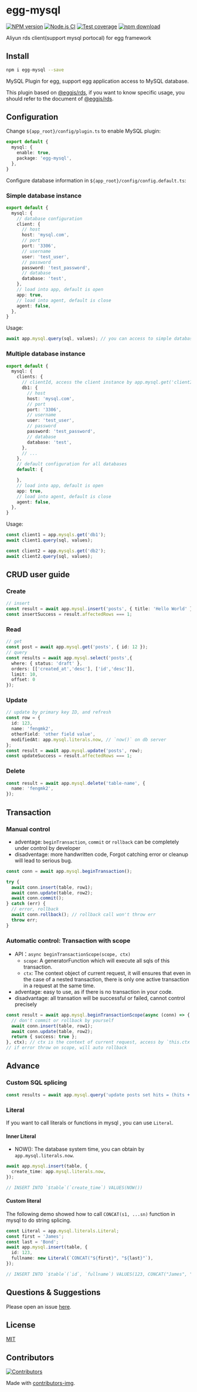 # egg-mysql

[![NPM version][npm-image]][npm-url]
[![Node.js CI](https://github.com/eggjs/egg-mysql/actions/workflows/nodejs.yml/badge.svg)](https://github.com/eggjs/egg-mysql/actions/workflows/nodejs.yml)
[![Test coverage][codecov-image]][codecov-url]
[![npm download][download-image]][download-url]

[npm-image]: https://img.shields.io/npm/v/egg-mysql.svg?style=flat-square
[npm-url]: https://npmjs.org/package/egg-mysql
[codecov-image]: https://img.shields.io/codecov/c/github/eggjs/egg-mysql.svg?style=flat-square
[codecov-url]: https://codecov.io/github/eggjs/egg-mysql?branch=master
[download-image]: https://img.shields.io/npm/dm/egg-mysql.svg?style=flat-square
[download-url]: https://npmjs.org/package/egg-mysql

Aliyun rds client(support mysql portocal) for egg framework

## Install

```bash
npm i egg-mysql --save
```

MySQL Plugin for egg, support egg application access to MySQL database.

This plugin based on [@eggjs/rds], if you want to know specific usage, you should refer to the document of [@eggjs/rds].

## Configuration

Change `${app_root}/config/plugin.ts` to enable MySQL plugin:

```ts
export default {
  mysql: {
    enable: true,
    package: 'egg-mysql',
  },
}
```

Configure database information in `${app_root}/config/config.default.ts`:

### Simple database instance

```ts
export default {
  mysql: {
    // database configuration
    client: {
      // host
      host: 'mysql.com',
      // port
      port: '3306',
      // username
      user: 'test_user',
      // password
      password: 'test_password',
      // database
      database: 'test',
    },
    // load into app, default is open
    app: true,
    // load into agent, default is close
    agent: false,
  },
}
```

Usage:

```ts
await app.mysql.query(sql, values); // you can access to simple database instance by using app.mysql.
```

### Multiple database instance

```ts
export default {
  mysql: {
    clients: {
      // clientId, access the client instance by app.mysql.get('clientId')
      db1: {
        // host
        host: 'mysql.com',
        // port
        port: '3306',
        // username
        user: 'test_user',
        // password
        password: 'test_password',
        // database
        database: 'test',
      },
      // ...
    },
    // default configuration for all databases
    default: {

    },
    // load into app, default is open
    app: true,
    // load into agent, default is close
    agent: false,
  },
}
```

Usage:

```ts
const client1 = app.mysqls.get('db1');
await client1.query(sql, values);

const client2 = app.mysqls.get('db2');
await client2.query(sql, values);
```

## CRUD user guide

### Create

```ts
// insert
const result = await app.mysql.insert('posts', { title: 'Hello World' });
const insertSuccess = result.affectedRows === 1;
```

### Read

```ts
// get
const post = await app.mysql.get('posts', { id: 12 });
// query
const results = await app.mysql.select('posts',{
  where: { status: 'draft' },
  orders: [['created_at','desc'], ['id','desc']],
  limit: 10,
  offset: 0
});
```

### Update

```ts
// update by primary key ID, and refresh
const row = {
  id: 123,
  name: 'fengmk2',
  otherField: 'other field value',
  modifiedAt: app.mysql.literals.now, // `now()` on db server
};
const result = await app.mysql.update('posts', row);
const updateSuccess = result.affectedRows === 1;
```

### Delete

```ts
const result = await app.mysql.delete('table-name', {
  name: 'fengmk2',
});
```

## Transaction

### Manual control

- adventage: `beginTransaction`, `commit` or `rollback` can be completely under control by developer
- disadventage: more handwritten code, Forgot catching error or cleanup will lead to serious bug.

```ts
const conn = await app.mysql.beginTransaction();

try {
  await conn.insert(table, row1);
  await conn.update(table, row2);
  await conn.commit();
} catch (err) {
  // error, rollback
  await conn.rollback(); // rollback call won't throw err
  throw err;
}
```

### Automatic control: Transaction with scope

- API：`async beginTransactionScope(scope, ctx)`
  - `scope`: A generatorFunction which will execute all sqls of this transaction.
  - `ctx`: The context object of current request, it will ensures that even in the case of a nested transaction, there is only one active transaction in a request at the same time.
- adventage: easy to use, as if there is no transaction in your code.
- disadvantage: all transation will be successful or failed, cannot control precisely

```ts
const result = await app.mysql.beginTransactionScope(async (conn) => {
  // don't commit or rollback by yourself
  await conn.insert(table, row1);
  await conn.update(table, row2);
  return { success: true };
}, ctx); // ctx is the context of current request, access by `this.ctx`.
// if error throw on scope, will auto rollback
```

## Advance

### Custom SQL splicing

```ts
const results = await app.mysql.query('update posts set hits = (hits + ?) where id = ?', [ 1, postId ]);
```

### Literal

If you want to call literals or functions in mysql , you can use `Literal`.

#### Inner Literal

- NOW(): The database system time, you can obtain by `app.mysql.literals.now`.

```ts
await app.mysql.insert(table, {
  create_time: app.mysql.literals.now,
});

// INSERT INTO `$table`(`create_time`) VALUES(NOW())
```

#### Custom literal

The following demo showed how to call `CONCAT(s1, ...sn)` function in mysql to do string splicing.

```ts
const Literal = app.mysql.literals.Literal;
const first = 'James';
const last = 'Bond';
await app.mysql.insert(table, {
  id: 123,
  fullname: new Literal(`CONCAT("${first}", "${last}"`),
});

// INSERT INTO `$table`(`id`, `fullname`) VALUES(123, CONCAT("James", "Bond"))
```

## Questions & Suggestions

Please open an issue [here](https://github.com/eggjs/egg/issues).

## License

[MIT](LICENSE)

## Contributors

[![Contributors](https://contrib.rocks/image?repo=eggjs/core)](https://github.com/eggjs/core/graphs/contributors)

Made with [contributors-img](https://contrib.rocks).

[@eggjs/rds]: https://github.com/node-modules/rds
